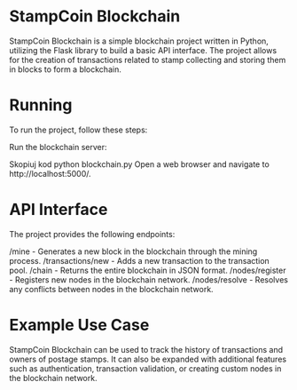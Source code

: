 # StampCoin Blockchain
StampCoin Blockchain is a simple blockchain project written in Python, utilizing the Flask library to build a basic API interface. The project allows for the creation of transactions related to stamp collecting and storing them in blocks to form a blockchain.

# Running
To run the project, follow these steps:

Run the blockchain server:

Skopiuj kod
python blockchain.py
Open a web browser and navigate to http://localhost:5000/.

# API Interface
The project provides the following endpoints:

/mine - Generates a new block in the blockchain through the mining process.
/transactions/new - Adds a new transaction to the transaction pool.
/chain - Returns the entire blockchain in JSON format.
/nodes/register - Registers new nodes in the blockchain network.
/nodes/resolve - Resolves any conflicts between nodes in the blockchain network.

# Example Use Case
StampCoin Blockchain can be used to track the history of transactions and owners of postage stamps. It can also be expanded with additional features such as authentication, transaction validation, or creating custom nodes in the blockchain network.

